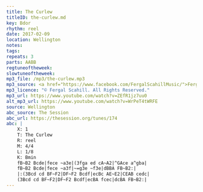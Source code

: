 ```yaml
---
title: The Curlew
titleID: the-curlew.md
key: Bdor
rhythm: reel
date: 2017-02-09
location: Wellington
notes:
tags:
repeats: 3 
parts: AABB 
regtuneoftheweek:
slowtuneoftheweek:
mp3_file: /mp3/the-curlew.mp3
mp3_source: <a href="https://www.facebook.com/FergalScahillMusic/">Fergal Scahill</a>
mp3_licence: "© Fergal Scahill. All Rights Reserved."
mp3_url: https://www.youtube.com/watch?v=ZEfR1jz7uu0
alt_mp3_url: https://www.youtube.com/watch?v=WrPeT4tWRFE
source: Wellington
abc_source: The Session
abc_url: https://thesession.org/tunes/174
abc: |
    X: 1
    T: The Curlew
    R: reel
    M: 4/4
    L: 1/8
    K: Bmin
    fB~B2 Bcde|fece ~a3e|(3fga ed cA~A2|^GAce a^gba|
    fB~B2 Bcde|fece ~a3f|~=g3e ~f3e|dBBA FB~B2:|
    |:(3Bcd cd BF~F2|DF~F2 Bcdf|ecBc AE~E2|CEAB cedc|
    (3Bcd cd BF~F2|DF~F2 Bcdf|ecBA fcec|dcBA FB~B2:|
---
```

